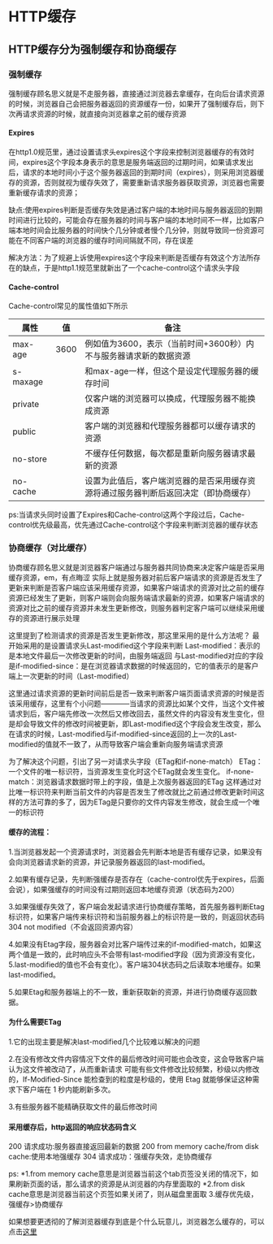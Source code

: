 # HTTP缓存

## HTTP缓存分为强制缓存和协商缓存

### 强制缓存

强制缓存顾名思义就是不走服务器，直接通过浏览器去拿缓存，在向后台请求资源的时候，浏览器自己会把服务器返回的资源缓存一份，如果开了强制缓存后，则下次再请求资源的时候，就直接向浏览器拿之前的缓存资源

#### Expires

在http1.0规范里，通过设置请求头expires这个字段来控制浏览器缓存的有效时间，expires这个字段本身表示的意思是服务端返回的过期时间，如果请求发出后，请求的本地时间小于这个服务器返回的到期时间（expires），则采用浏览器缓存的资源，否则就视为缓存失效了，需要重新请求服务器获取资源，浏览器也需要重新缓存请求的资源；

缺点:使用expires判断是否缓存失效是通过客户端的本地时间与服务器返回的到期时间进行比较的，可能会存在服务器的时间与客户端的本地时间不一样，比如客户端本地时间会比服务器的时间快个几分钟或者慢个几分钟，则就导致同一份资源可能在不同客户端的浏览器的缓存时间间隔就不同，存在误差

解决方法：为了规避上诉使用expires这个字段来判断是否缓存有效这个方法所存在的缺点，于是http1.1规范里就新出了一个cache-control这个请求头字段

#### Cache-control

Cache-control常见的属性值如下所示

|属性   |值  |备注|
-------|----|-----
max-age|3600|例如值为3600，表示（当前时间+3600秒）内不与服务器请求新的数据资源
s-maxage|    |和max-age一样，但这个是设定代理服务器的缓存时间
private|    |仅客户端的浏览器可以换成，代理服务器不能换成资源
public|     |客户端的浏览器和代理服务器都可以缓存请求的资源
no-store|   |不缓存任何数据，每次都是重新向服务器请求最新的资源
no-cache|   |设置为此值后，客户端浏览器的是否采用缓存资源将通过服务器判断后返回决定（即协商缓存）

ps:当请求头同时设置了Expires和Cache-control这两个字段过后，Cache-control优先级最高，优先通过Cache-control这个字段来判断浏览器的缓存状态

### 协商缓存（对比缓存）

协商缓存顾名思义就是浏览器客户端通过与服务器共同协商来决定客户端是否采用缓存资源，em，有点晦涩
实际上就是服务器对前后客户端请求的资源是否发生了更新来判断是否客户端应该采用缓存资源，如果客户端请求的资源对比之前的缓存资源已经发生了更新，则客户端则会向服务端请求最新的资源，如果客户端请求的资源对比之前的缓存资源并未发生更新修改，则服务器判定客户端可以继续采用缓存的资源进行展示处理

这里提到了检测请求的资源是否发生更新修改，那这里采用的是什么方法呢？
最开始采用的是设置请求头Last-modified这个字段来判断
Last-modified：表示的是本地文件最后一次修改更新的时间，由服务端返回
与Last-modified对应的字段是if-modified-since：是在浏览器请求数据的时候返回的，它的值表示的是客户端上一次更新的时间（Last-modified）

这里通过请求资源的更新时间前后是否一致来判断客户端页面请求资源的时候是否该采用缓存，这里有个小问题————当请求的资源比如某个文件，当这个文件被请求到后，客户端先修改一次然后又修改回去，虽然文件的内容没有发生变化，但是却会导致文件的修改时间被更新，即Last-modified这个字段会发生改变，那么在请求的时候，Last-modified与if-modified-since返回的上一次的Last-modified的值就不一致了，从而导致客户端会重新向服务端请求资源

为了解决这个问题，引出了另一对请求头字段（ETag和if-none-match）
ETag：一个文件的唯一标识符，当资源发生变化时这个ETag就会发生变化。
if-none-match：浏览器请求数据时带上的字段，值是上次服务器返回的ETag
这样通过对比唯一标识符来判断当前文件的内容是否发生了修改就比之前通过修改更新时间这样的方法可靠的多了，因为ETag是只要你的文件内容发生修改，就会生成一个唯一的标识符

#### 缓存的流程：

1.当浏览器发起一个资源请求时，浏览器会先判断本地是否有缓存记录，如果没有会向浏览器请求新的资源，并记录服务器返回的last-modified。

2.如果有缓存记录，先判断强缓存是否存在（cache-control优先于expires，后面会说），如果强缓存的时间没有过期则返回本地缓存资源（状态码为200）

3.如果强缓存失效了，客户端会发起请求进行协商缓存策略，首先服务器判断Etag标识符，如果客户端传来标识符和当前服务器上的标识符是一致的，则返回状态码 304 not modified（不会返回资源内容）

4.如果没有Etag字段，服务器会对比客户端传过来的if-modified-match，如果这两个值是一致的，此时响应头不会带有last-modified字段（因为资源没有变化，5.last-modified的值也不会有变化）。客户端304状态码之后读取本地缓存。如果last-modified。

5.如果Etag和服务器端上的不一致，重新获取新的资源，并进行协商缓存返回数据。

#### 为什么需要ETag
1.它的出现主要是解决last-modified几个比较难以解决的问题

2.在没有修改文件内容情况下文件的最后修改时间可能也会改变，这会导致客户端认为这文件被改动了，从而重新请求
可能有些文件修改比较频繁，秒级以内修改的，If-Modified-Since 能检查到的粒度是秒级的，使用 Etag 就能够保证这种需求下客户端在 1 秒内能刷新多次。

3.有些服务器不能精确获取文件的最后修改时间

#### 采用缓存后，http返回的响应状态码含义
200 请求成功:服务器直接返回最新的数据
200 from memory cache/from disk cache:使用本地强缓存
304 请求成功：强缓存失效，走协商缓存

ps:
*1.from memory cache意思是浏览器当前这个tab页签没关闭的情况下，如果刷新页面的话，那么请求的资源是从浏览器的内存里面取的
*2.from disk cache意思是浏览器当前这个页签如果关闭了，则从磁盘里面取
3.缓存优先级，强缓存>协商缓存

如果想要更透彻的了解浏览器缓存到底是个什么玩意儿，浏览器怎么缓存的，可以点击[这里](https://juejin.cn/post/6947936223126093861#heading-13)





